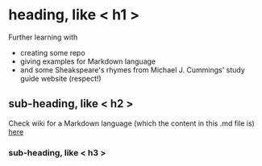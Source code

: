 # heading, like < h1 >
Further learning with 
* creating some repo 
* giving examples for Markdown language 
* and some Sheakspeare's rhymes from Michael J. Cummings' study guide website (respect!)

## sub-heading, like < h2 >
Check wiki for a Markdown language (which the content in this .md file is) [here](https://en.wikipedia.org/wiki/Markdown)

### sub-heading, like < h3 >
